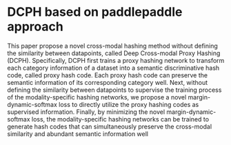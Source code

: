 # DCPH based on paddlepaddle approach

This paper propose a novel cross-modal hashing method without defining the similarity between datapoints, called Deep Cross-modal Proxy Hashing (DCPH). Specifically, DCPH first trains a proxy hashing network to transform each category information of a dataset into a semantic discriminative hash code, called proxy hash code. Each proxy hash code can preserve the semantic information of its corresponding category well. Next, without defining the similarity between datapoints to supervise the training process of the modality-specific hashing networks, we propose a novel margin-dynamic-softmax loss to directly utilize the proxy hashing codes as supervised information. Finally, by minimizing the novel margin-dynamic-softmax loss, the modality-specific hashing networks can be trained to generate hash codes that can simultaneously preserve the cross-modal similarity and abundant semantic information well
